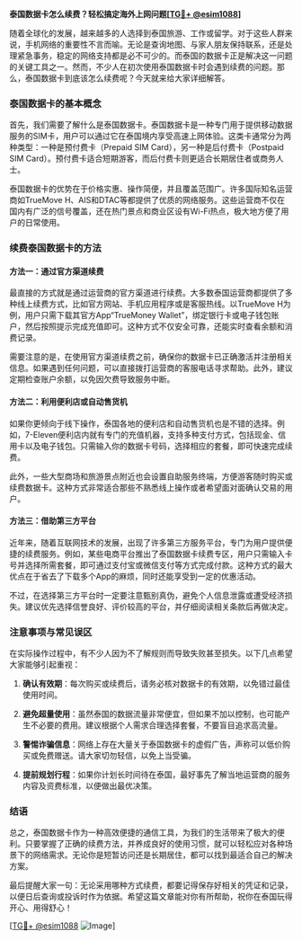 **泰国数据卡怎么续费？轻松搞定海外上网问题[[TG💪+ @esim1088](https://t.me/s/esim1088)]**

随着全球化的发展，越来越多的人选择到泰国旅游、工作或留学。对于这些人群来说，手机网络的重要性不言而喻。无论是查询地图、与家人朋友保持联系，还是处理紧急事务，稳定的网络支持都是必不可少的。而泰国的数据卡正是解决这一问题的关键工具之一。然而，不少人在初次使用泰国数据卡时会遇到续费的问题。那么，泰国数据卡到底该怎么续费呢？今天就来给大家详细解答。

### 泰国数据卡的基本概念

首先，我们需要了解什么是泰国数据卡。泰国数据卡是一种专门用于提供移动数据服务的SIM卡，用户可以通过它在泰国境内享受高速上网体验。这类卡通常分为两种类型：一种是预付费卡（Prepaid SIM Card），另一种是后付费卡（Postpaid SIM Card）。预付费卡适合短期游客，而后付费卡则更适合长期居住者或商务人士。

泰国数据卡的优势在于价格实惠、操作简便，并且覆盖范围广。许多国际知名运营商如TrueMove H、AIS和DTAC等都提供了优质的网络服务。这些运营商不仅在国内有广泛的信号覆盖，还在热门景点和商业区设有Wi-Fi热点，极大地方便了用户的日常使用。

### 续费泰国数据卡的方法

#### 方法一：通过官方渠道续费

最直接的方式就是通过运营商的官方渠道进行续费。大多数泰国运营商都提供了多种线上续费方式，比如官方网站、手机应用程序或是客服热线。以TrueMove H为例，用户只需下载其官方App“TrueMoney Wallet”，绑定银行卡或电子钱包账户，然后按照提示完成充值即可。这种方式不仅安全可靠，还能实时查看余额和消费记录。

需要注意的是，在使用官方渠道续费之前，确保你的数据卡已正确激活并注册相关信息。如果遇到任何问题，可以直接拨打运营商的客服电话寻求帮助。此外，建议定期检查账户余额，以免因欠费导致服务中断。

#### 方法二：利用便利店或自动售货机

如果你更倾向于线下操作，泰国各地的便利店和自动售货机也是不错的选择。例如，7-Eleven便利店内就有专门的充值机器，支持多种支付方式，包括现金、信用卡以及电子钱包。只需输入你的数据卡号码，选择相应的套餐，即可快速完成续费。

此外，一些大型商场和旅游景点附近也会设置自助服务终端，方便游客随时购买或续费数据卡。这种方式非常适合那些不熟悉线上操作或者希望面对面确认交易的用户。

#### 方法三：借助第三方平台

近年来，随着互联网技术的发展，出现了许多第三方服务平台，专门为用户提供便捷的续费服务。例如，某些电商平台推出了泰国数据卡续费专区，用户只需输入卡号并选择所需套餐，即可通过支付宝或微信支付等方式完成付款。这种方式的最大优点在于省去了下载多个App的麻烦，同时还能享受到一定的优惠活动。

不过，在选择第三方平台时一定要注意甄别真伪，避免个人信息泄露或遭受经济损失。建议优先选择信誉良好、评价较高的平台，并仔细阅读相关条款后再做决定。

### 注意事项与常见误区

在实际操作过程中，有不少人因为不了解规则而导致失败甚至损失。以下几点希望大家能够引起重视：

1. **确认有效期**：每次购买或续费后，请务必核对数据卡的有效期，以免错过最佳使用时间。
   
2. **避免超量使用**：虽然泰国的数据流量非常便宜，但如果不加以控制，也可能产生不必要的费用。建议根据个人需求合理选择套餐，不要盲目追求高流量。

3. **警惕诈骗信息**：网络上存在大量关于泰国数据卡的虚假广告，声称可以低价购买或免费赠送。请大家切勿轻信，以免上当受骗。

4. **提前规划行程**：如果你计划长时间待在泰国，最好事先了解当地运营商的服务内容及资费标准，以便做出最优决策。

### 结语

总之，泰国数据卡作为一种高效便捷的通信工具，为我们的生活带来了极大的便利。只要掌握了正确的续费方法，并养成良好的使用习惯，就可以轻松应对各种场景下的网络需求。无论你是短暂访问还是长期居住，都可以找到最适合自己的解决方案。

最后提醒大家一句：无论采用哪种方式续费，都要记得保存好相关的凭证和记录，以便日后查询或投诉时作为依据。希望这篇文章能对你有所帮助，祝你在泰国玩得开心、用得舒心！

[[TG💪+ @esim1088](https://t.me/s/esim1088) ![Image](https://i.postimg.cc/4NQfJmqS/Snipaste-2025-05-13-00-14-12.png)]